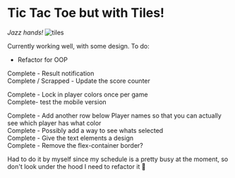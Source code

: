 # Tic Tac Toe but with Tiles!
*Jazz hands!*
![tiles](https://user-images.githubusercontent.com/88162896/192046787-d9be4b6d-4f8d-4114-978e-7329efdaa56d.gif)

Currently working well, with some design.
To do:
- Refactor for OOP

Complete -  Result notification  
Complete / Scrapped - Update the score counter  

Complete - Lock in player colors once per game  
Complete- test the mobile version  

Complete - Add another row below Player names so that you can actually see which player has what color  
Complete - Possibly add a way to see whats selected  
Complete - Give the text elements a design  
Complete - Remove the flex-container border?  

Had to do it by myself since my schedule is a pretty busy at the moment, so don't look under the hood I need to refactor it 🥲
